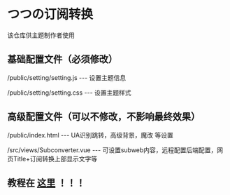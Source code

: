 # つつの订阅转换

该仓库供主题制作者使用

## 基础配置文件（必须修改）

/public/setting/setting.js --- 设置主题信息

/public/setting/setting.css --- 设置主题样式

## 高级配置文件（可以不修改，不影响最终效果）

/public/index.html --- UA识别跳转，高级背景，魔改 等设置

/src/views/Subconverter.vue --- 可设置subweb内容，远程配置后端配置，网页Title+订阅转换上部显示文字等

## 教程在 [这里](https://github.com/lhl77/subweb-tsutsu/wiki) ！！！